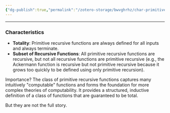 ```yaml
---
{"dg-publish":true,"permalink":"/zotero-storage/bwvghrhz/char-primitive-rec-functions/","noteIcon":""}
---
```


---
### **Characteristics**

- **Totality**: Primitive recursive functions are always defined for all inputs and always terminate.
- **Subset of Recursive Functions**: All primitive recursive functions are recursive, but not all recursive functions are primitive recursive (e.g., the Ackermann function is recursive but not primitive recursive because it grows too quickly to be defined using only primitive recursion).

Importance?
The class of primitive recursive functions captures many intuitively "computable" functions and forms the foundation for more complex theories of computability. It provides a structured, inductive definition of a class of functions that are guaranteed to be total.


But they are not the full story.

